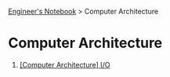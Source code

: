 <a href="./">Engineer's Notebook</a> > Computer Architecture

# Computer Architecture



1. <a href="./computer-architecture/input-output">[Computer Architecture] I/O</a>